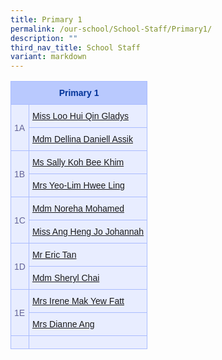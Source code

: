 ```yaml
---
title: Primary 1
permalink: /our-school/School-Staff/Primary1/
description: ""
third_nav_title: School Staff
variant: markdown
---
```

<table class="tg"><tbody><tr><th rowspan="1" colspan="2"><b>Primary 1</b></th></tr><tr><td rowspan="2" colspan="1">1A</td><td rowspan="1" colspan="1"><a href="mailto:loo_hui_qin_gladys@schools.gov.sg" rel="noopener noreferrer nofollow" target="_blank">Miss Loo Hui Qin Gladys</a></td></tr><tr><td rowspan="1" colspan="1"><a href="mailto:dellina_daniell_assik@schools.gov.sg" rel="noopener noreferrer nofollow" target="_blank">Mdm Dellina Daniell Assik</a></td></tr><tr><td rowspan="2" colspan="1">1B</td><td rowspan="1" colspan="1"><a href="mailto:koh_bee_khim_sally@schools.gov.sg" rel="noopener noreferrer nofollow" target="_blank">Ms Sally Koh Bee Khim</a></td></tr><tr><td rowspan="1" colspan="1"><a href="mailto:yeo-lim_hwee_ling@schools.gov.sg" rel="noopener noreferrer nofollow" target="_blank">Mrs Yeo-Lim Hwee Ling</a></td></tr><tr><td rowspan="2" colspan="1">1C</td><td rowspan="1" colspan="1"><a href="mailto:noreha_mohamed@schools.gov.sg" rel="noopener noreferrer nofollow" target="_blank">Mdm Noreha Mohamed</a></td></tr><tr><td rowspan="1" colspan="1"><a href="mailto:ang_heng_jo@schools.gov.sg" rel="noopener noreferrer nofollow" target="_blank">Miss Ang Heng Jo Johannah</a></td></tr><tr><td rowspan="2" colspan="1">1D</td><td rowspan="1" colspan="1"><a href="mailto:eric_tan_wei_chong@schools.gov.sg" rel="noopener noreferrer nofollow" target="_blank">Mr Eric Tan</a></td></tr><tr><td rowspan="1" colspan="1"><a href="mailto:willupdate" rel="noopener noreferrer nofollow" target="_blank">Mdm Sheryl Chai</a></td></tr><tr><td rowspan="2" colspan="1">1E</td><td rowspan="1" colspan="1"><a href="mailto:mak_yew_fatt@schools.gov.sg" rel="noopener noreferrer nofollow" target="_blank">Mrs Irene Mak Yew Fatt</a></td></tr><tr><td rowspan="1" colspan="1"><a href="mailto:ling_liang_chee_dianne@schools.gov.sg" rel="noopener noreferrer nofollow" target="_blank">Mrs Dianne Ang</a></td></tr><tr><td rowspan="1" colspan="1"></td><td rowspan="1" colspan="1"></td></tr></tbody></table>

<style type="text/css">
.tg  {border-collapse:collapse;border-color:#aabcfe;border-spacing:0;}
.tg td{background-color:#e8edff;border-color:#aabcfe;border-style:solid;border-width:1px;color:#669;
  font-family:Arial, sans-serif;font-size:14px;overflow:hidden;padding:10px 5px;word-break:normal;}
.tg th{background-color:#b9c9fe;border-color:#aabcfe;border-style:solid;border-width:1px;color:#039;
  font-family:Arial, sans-serif;font-size:14px;font-weight:normal;overflow:hidden;padding:10px 5px;word-break:normal;}
.tg .tg-18eh{border-color:#000000;font-size:18px;font-weight:bold;text-align:center;vertical-align:middle}
.tg .tg-s25z{border-color:#000000;font-size:18px;text-align:left;vertical-align:top}
.tg .tg-73oq{border-color:#000000;text-align:left;vertical-align:top}
</style>